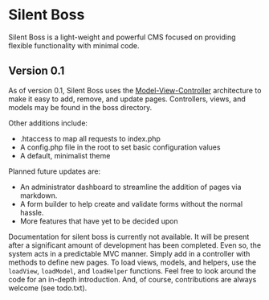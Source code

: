 # Silent Boss
Silent Boss is a light-weight and powerful CMS focused on providing flexible
functionality with minimal code.

## Version 0.1
As of version 0.1, Silent Boss uses the [Model-View-Controller](http://en.wikipedia.org/wiki/Model%E2%80%93View%E2%80%93Controller) 
architecture to make it easy to add, remove, and update pages. Controllers,
views, and models may be found in the boss directory.

Other additions include:
- .htaccess to map all requests to index.php
- A config.php file in the root to set basic configuration values
- A default, minimalist theme

Planned future updates are:
- An administrator dashboard to streamline the addition of pages via markdown.
- A form builder to help create and validate forms without the normal hassle.
- More features that have yet to be decided upon

Documentation for silent boss is currently not available. It will be present
after a significant amount of development has been completed. Even so, the 
system acts in a predictable MVC manner. Simply add in a controller with 
methods to define new pages. To load views, models, and helpers, use the 
`loadView`, `loadModel`, and `loadHelper` functions. Feel free to look around
the code for an in-depth introduction. And, of course, contributions are always
welcome (see todo.txt).


